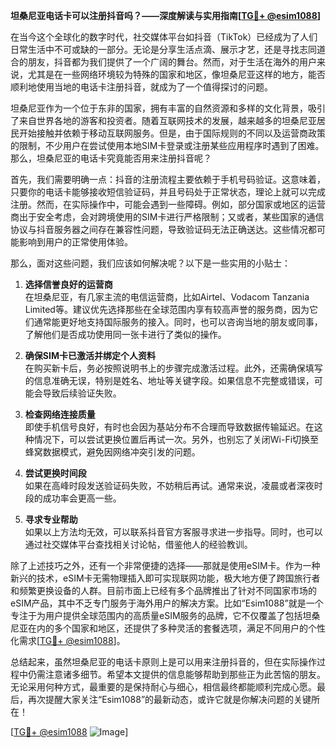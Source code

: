 **坦桑尼亚电话卡可以注册抖音吗？——深度解读与实用指南[[TG💪+ @esim1088](https://t.me/s/esim1088)]**

在当今这个全球化的数字时代，社交媒体平台如抖音（TikTok）已经成为了人们日常生活中不可或缺的一部分。无论是分享生活点滴、展示才艺，还是寻找志同道合的朋友，抖音都为我们提供了一个广阔的舞台。然而，对于生活在海外的用户来说，尤其是在一些网络环境较为特殊的国家和地区，像坦桑尼亚这样的地方，能否顺利地使用当地的电话卡注册抖音，就成为了一个值得探讨的问题。

坦桑尼亚作为一个位于东非的国家，拥有丰富的自然资源和多样的文化背景，吸引了来自世界各地的游客和投资者。随着互联网技术的发展，越来越多的坦桑尼亚居民开始接触并依赖于移动互联网服务。但是，由于国际规则的不同以及运营商政策的限制，不少用户在尝试使用本地SIM卡登录或注册某些应用程序时遇到了困难。那么，坦桑尼亚的电话卡究竟能否用来注册抖音呢？

首先，我们需要明确一点：抖音的注册流程主要依赖于手机号码验证。这意味着，只要你的电话卡能够接收短信验证码，并且号码处于正常状态，理论上就可以完成注册。然而，在实际操作中，可能会遇到一些障碍。例如，部分国家或地区的运营商出于安全考虑，会对跨境使用的SIM卡进行严格限制；又或者，某些国家的通信协议与抖音服务器之间存在兼容性问题，导致验证码无法正确送达。这些情况都可能影响到用户的正常使用体验。

那么，面对这些问题，我们应该如何解决呢？以下是一些实用的小贴士：

1. **选择信誉良好的运营商**  
   在坦桑尼亚，有几家主流的电信运营商，比如Airtel、Vodacom Tanzania Limited等。建议优先选择那些在全球范围内享有较高声誉的服务商，因为它们通常能更好地支持国际服务的接入。同时，也可以咨询当地的朋友或同事，了解他们是否成功使用同一张卡进行了类似的操作。

2. **确保SIM卡已激活并绑定个人资料**  
   在购买新卡后，务必按照说明书上的步骤完成激活过程。此外，还需确保填写的信息准确无误，特别是姓名、地址等关键字段。如果信息不完整或错误，可能会导致后续验证失败。

3. **检查网络连接质量**  
   即使手机信号良好，有时也会因为基站分布不合理而导致数据传输延迟。在这种情况下，可以尝试更换位置后再试一次。另外，也别忘了关闭Wi-Fi切换至蜂窝数据模式，避免因网络冲突引发的问题。

4. **尝试更换时间段**  
   如果在高峰时段发送验证码失败，不妨稍后再试。通常来说，凌晨或者深夜时段的成功率会更高一些。

5. **寻求专业帮助**  
   如果以上方法均无效，可以联系抖音官方客服寻求进一步指导。同时，也可以通过社交媒体平台查找相关讨论帖，借鉴他人的经验教训。

除了上述技巧之外，还有一个非常便捷的选择——那就是使用eSIM卡。作为一种新兴的技术，eSIM卡无需物理插入即可实现联网功能，极大地方便了跨国旅行者和频繁更换设备的人群。目前市面上已经有多个品牌推出了针对不同国家市场的eSIM产品，其中不乏专门服务于海外用户的解决方案。比如“Esim1088”就是一个专注于为用户提供全球范围内的高质量eSIM服务的品牌，它不仅覆盖了包括坦桑尼亚在内的多个国家和地区，还提供了多种灵活的套餐选项，满足不同用户的个性化需求[[TG💪+ @esim1088](https://t.me/s/esim1088)]。

总结起来，虽然坦桑尼亚的电话卡原则上是可以用来注册抖音的，但在实际操作过程中仍需注意诸多细节。希望本文提供的信息能够帮助到那些正为此苦恼的朋友。无论采用何种方式，最重要的是保持耐心与细心，相信最终都能顺利完成心愿。最后，再次提醒大家关注“Esim1088”的最新动态，或许它就是你解决问题的关键所在！

[[TG💪+ @esim1088](https://t.me/s/esim1088) ![Image](https://i.postimg.cc/4NQfJmqS/Snipaste-2025-05-13-00-14-12.png)]